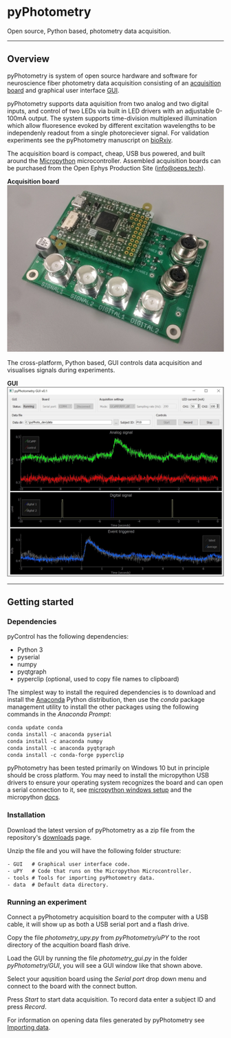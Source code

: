 # pyPhotometry

Open source, Python based, photometry data acquisition.

---

## Overview

pyPhotometry is system of open source hardware and software for neuroscience fiber photometry data acquisition consisting of an [acquisition board](user-guide/hardware.md) and graphical user interface [GUI](user-guide/graphical-user-interface.md). 

pyPhotometry supports data aquisition from two analog and two digital inputs, and control of two LEDs via built in LED drivers with an adjustable 0-100mA output.  The system supports time-division multiplexed illumination which allow fluoresence evoked by different excitation wavelengths to be independenly readout from a single photoreciever signal.  For validation experiments see the pyPhotometry manuscript on [bioRxiv](test).

The acquisition board is compact, cheap, USB bus powered, and built around the [Micropython](http://micropython.org) microcontroller.  Assembled acquisition boards can be purchased from the Open Ephys Production Site (info@oeps.tech). 

**Acquisition board**
![Acquisition board](media/board_photo.jpg)

The cross-platform, Python based, GUI controls data acquisition and visualises signals during experiments.

**GUI**
![pyPhotometry GUI](media/pyPhotometry_GUI.jpg)

---

## Getting started

### Dependencies

pyControl has the following dependencies:

- Python 3 
- pyserial
- numpy
- pyqtgraph
- pyperclip (optional, used to copy file names to clipboard)

The simplest way to install the required dependencies is to download and install the [Anaconda](https://www.anaconda.com/download/) Python distribution, then use the *conda* package management utility to install the other packages using the following commands in the *Anaconda Prompt*:

```
conda update conda
conda install -c anaconda pyserial
conda install -c anaconda numpy
conda install -c anaconda pyqtgraph
conda install -c conda-forge pyperclip
```

pyPhotometry has been tested primarily on Windows 10 but in principle should be cross platform.  You may need to install the micropython USB drivers to ensure your operating system recognizes the board and can open a serial connection to it, see [micropython windows setup](http://micropython.org/resources/Micro-Python-Windows-setup.pdf) and the micropython [docs](http://docs.micropython.org/en/latest/pyboard/pyboard/tutorial/repl.html).

### Installation

Download the latest version of pyPhotometry as a zip file from the repository's [downloads](https://bitbucket.org/takam/pyPhotometry/downloads/) page.

Unzip the file and you will have the following folder structure:

```
- GUI   # Graphical user interface code.
- uPY   # Code that runs on the Micropython Microcontroller.
- tools # Tools for importing pyPhotometry data.
- data  # Default data directory.
```

### Running an experiment

Connect a pyPhotometry acquisition board to the computer with a USB cable, it will show up as both a USB serial port and a flash drive.

Copy the file *photometry_upy.py* from *pyPhotometry/uPY* to the root directory of the acquition board flash drive.

Load the GUI by running the file *photometry_gui.py* in the folder *pyPhotometry/GUI*, you will see a GUI window like that shown above.

Select your aqusition board using the *Serial port* drop down menu and connect to the board with the connect button.

Press *Start* to start data acquisition.  To record data enter a subject ID and press *Record*.

For information on opening data files generated by pyPhotometry see [Importing data](user-guide/graphical-user-interface.md).





